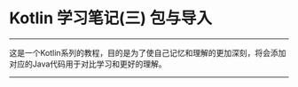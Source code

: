 # Kotlin 学习笔记(三) 包与导入

------------------------------------------ 

这是一个Kotlin系列的教程，目的是为了使自己记忆和理解的更加深刻，将会添加对应的Java代码用于对比学习和更好的理解。  

------------------------------------------